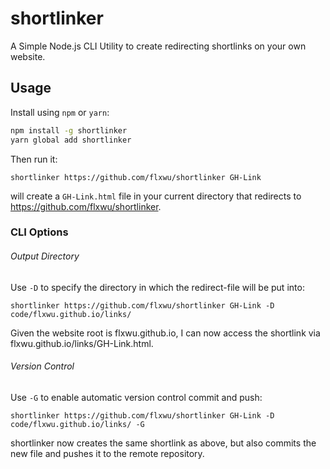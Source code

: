 # shortlinker

A Simple Node.js CLI Utility to create redirecting shortlinks on your own website.

## Usage

Install using `npm` or `yarn`: 
```bash
npm install -g shortlinker 
yarn global add shortlinker
```

Then run it:
```
shortlinker https://github.com/flxwu/shortlinker GH-Link
```
will create a `GH-Link.html` file in your current directory that redirects to https://github.com/flxwu/shortlinker.

### CLI Options

###### Output Directory
Use `-D` to specify the directory in which the redirect-file will be put into: 
```
shortlinker https://github.com/flxwu/shortlinker GH-Link -D code/flxwu.github.io/links/
```
Given the website root is flxwu.github.io, I can now access the shortlink via flxwu.github.io/links/GH-Link.html.

###### Version Control
Use `-G` to enable automatic version control commit and push: 
```
shortlinker https://github.com/flxwu/shortlinker GH-Link -D code/flxwu.github.io/links/ -G
```
shortlinker now creates the same shortlink as above, but also commits the new file and pushes it to the remote repository.